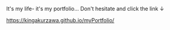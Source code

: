 It's my life- it's my portfolio...
Don't hesitate and click the link ↓

https://kingakurzawa.github.io/myPortfolio/
